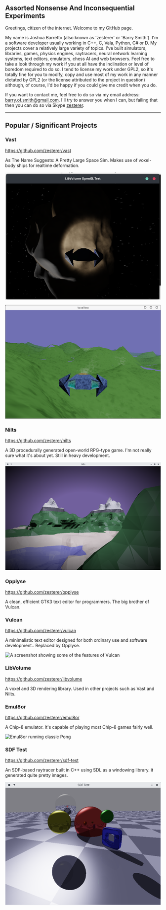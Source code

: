 ## Assorted Nonsense And Inconsequential Experiments

Greetings, citizen of the internet. Welcome to my GitHub page.

My name is Joshua Barretto (also known as 'zesterer' or 'Barry Smith'). I'm a software developer usually working in C++, C, Vala, Python, C# or D. My projects cover a relatively large variety of topics. I've built simulators, libraries, games, physics engines, raytracers, neural network learning systems, text editors, emulators, chess AI and web browsers. Feel free to take a look through my work if you at all have the inclination or level of boredom required to do so. I tend to license my work under GPL2, so it's totally fine for you to modify, copy and use most of my work in any manner dictated by GPL2 (or the license attributed to the project in question) although, of course, I'd be happy if you could give me credit when you do.

If you want to contact me, feel free to do so via my email address: [barry.of.smith@gmail.com](mailto:barry.of.smith@gmail.com). I'll try to answer you when I can, but failing that then you can do so via Skype [zesterer](skype:zesterer).

***

## Popular / Significant Projects

### Vast

https://github.com/zesterer/vast

As The Name Suggests: A Pretty Large Space Sim. Makes use of voxel-body ships for realtime deformation.

![Taking a look at an asteroid with the ship lights](https://raw.githubusercontent.com/zesterer/voxeltest/master/misc/screen0.png)

![Down on the surface of a planet](https://raw.githubusercontent.com/zesterer/voxeltest/master/misc/screen1.png)

### Nilts

https://github.com/zesterer/nilts

A 3D procedurally generated open-world RPG-type game. I'm not really sure what it's about yet. Still in heavy development.

![An old(ish) screenshot of Nilts](https://raw.githubusercontent.com/zesterer/nilts/master/misc/screen.png)

### Opplyse

https://github.com/zesterer/opplyse

A clean, efficient GTK3 text editor for programmers. The big brother of Vulcan.

### Vulcan

https://github.com/zesterer/vulcan

A minimalistic text editor designed for both ordinary use and software development.. Replaced by Opplyse.

![A screenshot showing some of the features of Vulcan](https://raw.githubusercontent.com/zesterer/vulcan/master/misc/screenshot.png)

### LibVolume

https://github.com/zesterer/libvolume

A voxel and 3D rendering library. Used in other projects such as Vast and Nilts.

### Emul8or

https://github.com/zesterer/emul8or

A Chip-8 emulator. It's capable of playing most Chip-8 games fairly well.

![Emul8or running classic Pong](https://raw.githubusercontent.com/zesterer/emul8or/master/doc/pong-chip8.png)

### SDF Test

https://github.com/zesterer/sdf-test

An SDF-based raytracer built in C++ using SDL as a windowing library. it generated quite pretty images.

![An image generated by SDF Test](https://raw.githubusercontent.com/zesterer/sdf-test/master/misc/screen.png)